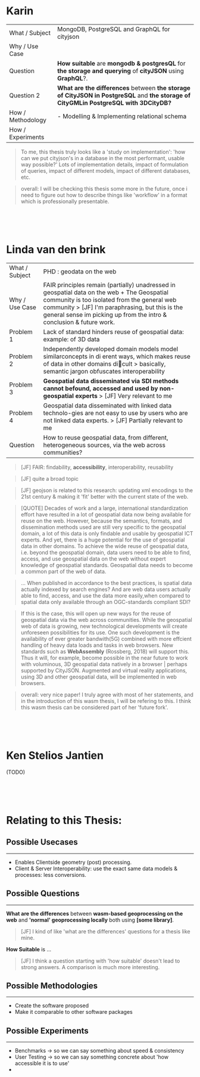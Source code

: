 # Karin

|||
|---|---|
| What / Subject    | MongoDB, PostgreSQL and GraphQL for cityjson              |
| Why / Use Case    | 
| Question          | **How suitable** are **mongodb & postgresQL** for **the storage and querying** of **cityJSON** using **GraphQL**?.
| Question 2        | **What are the differences** between **the storage of CityJSON in PostgreSQL** and **the storage of CityGMLin PostgreSQL with 3DCityDB?** |
| How / Methodology | - Modelling & Implementing relational schema | 
| How / Experiments |

> To me, this thesis truly looks like a 'study on implementation': 'how can we put cityjson's in a database in the most performant, usable way possible?' Lots of implementation details, impact of formulation of queries, impact of different models, impact of different databases, etc. 
 
> overall: I will be checking this thesis some more in the future, once i need to figure out how to describe things like 'workflow' in a format which is professionally presentable.

<br/><br/><br/>

# Linda van den brink

|||
|---|---|
| What / Subject    | PHD : geodata on the web
| Why / Use Case    | FAIR principles remain (partially) unadressed in geospatial data on the web + The Geospatial community is too isolated from the general web community > [JF] I'm paraphrasing, but this is the general sense im picking up from the intro & conclusion & future work. 
| Problem 1         | Lack of standard hinders reuse of geospatial data:  example: of 3D data
| Problem 2         | Independently  developed  domain  models  model  similarconcepts in di erent ways, which makes reuse of data in other domains dicult > basically, semantic jargon obfuscates interoperability 
| Problem 3         | **Geospatial data disseminated via SDI methods cannot befound, accessed and used by non-geospatial experts** > [JF] Very relevant to me
| Problem 4         | Geospatial data disseminated with linked data technolo-gies are not easy to use by users who are not linked data experts. > [JF] Partially relevant to me
| Question          | How  to  reuse  geospatial  data,  from  different,  heterogeneous  sources, via the web across communities?


> [JF] FAIR: findability, **accessibility**, interoperability, reusability

> [JF] quite a broad topic

> [JF] geojson is related to this research: updating xml encodings to the 21st century & making it 'fit' better with the current state of the web. 

> [QUOTE] Decades of work and a large, international standardization effort have resulted in a lot of geospatial data now being available for reuse on the web.  However, because the semantics, formats, and dissemination methods used are still very specific to the geospatial domain, a lot of this data is only findable  and  usable  by  geospatial  ICT  experts.   And  yet,  there  is  a  huge potential  for  the  use  of  geospatial  data  in  other  domains.   To  achieve  the wide reuse of geospatial data, i.e.  beyond the geospatial domain, data users need to be able to  find, access, and use geospatial data on the web without expert knowledge of geospatial standards.  Geospatial data needs to become a common part of the web of data.


> ... When published in accordance to the best practices, is spatial data actually indexed by search engines?  And are web data users actually able to  find,  access,  and use the data more easily,when  compared  to  spatial  data  only  available  through  an  OGC-standards compliant SDI?

> If this is the case, this will open up new ways for the reuse of geospatial data via the web across communities.  While the geospatial web of data is growing, new technological developments will create unforeseen possibilities for its use.  One such development is the availability of ever greater bandwith(5G) combined with more effcient handling of heavy data loads and tasks in web browsers.  New standards such as **WebAssembly** (Rossberg, 2018) will support this. Thus it will, for example, become possible in the near future to work with voluminous, 3D geospatial data natively in a browser | perhaps supported by CityJSON. Augmented and virtual reality applications, using 3D and other geospatial data, will be implemented in web browsers.

> overall: very nice paper! I truly agree with most of her statements, and in the introduction of this wasm thesis, I will be refering to this. I think this wasm thesis can be considered part of her 'future fork'.




<br/><br/><br/>

# Ken Stelios Jantien

(TODO)





<br/><br/><br/>

# Relating to this Thesis: 


## Possible Usecases 
--------------------

- Enables Clientside geometry (post) processing.
- Client & Server Interoperability: use the exact same data models & processes: less conversions. 





## Possible Questions
---------------------

**What are the differences** between **wasm-based geoprocessing on the web** and **'normal' geoprocessing locally** both using **[some library]**.

> [JF] I kind of like 'what are the differences' questions for a thesis like mine. 

**How Suitable** is ...

> [JF] I think a question starting with 'how suitable' doesn't lead to strong answers. A comparison is much more interesting.





## Possible Methodologies
-------------------------

- Create the software proposed 
- Make it comparable to other software packages





## Possible Experiments
-----------------------

- Benchmarks -> so we can say something about speed & consistency
- User Testing -> so we can say something concrete about 'how accessible it is to use'
- 



